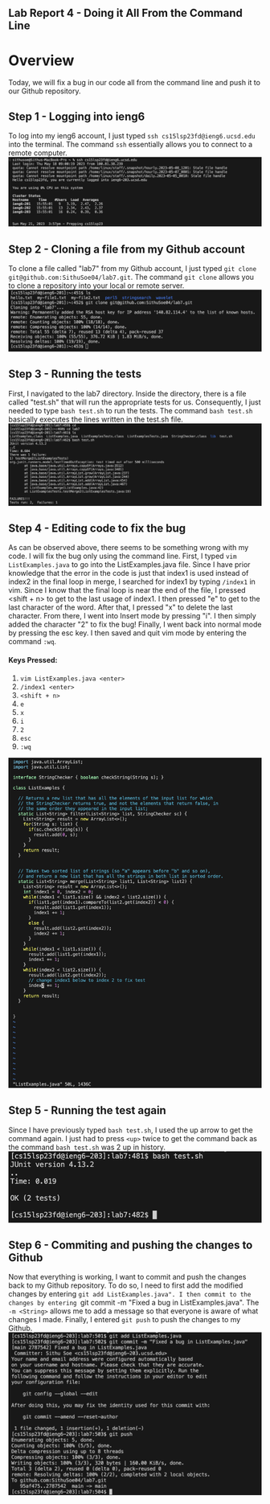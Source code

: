## Lab Report 4 - Doing it All From the Command Line

# Overview
Today, we will fix a bug in our code all from the command line and push it to our Github repository. 

## Step 1 - Logging into ieng6
To log into my ieng6 account, I just typed ``ssh cs15lsp23fd@ieng6.ucsd.edu`` into the terminal. The command ``ssh`` essentially allows you to connect to a remote computer. 
![ieng6](ssh.png)

## Step 2 - Cloning a file from my Github account
To clone a file called "lab7" from my Github account, I just typed ``git clone git@github.com:SithuSoe04/lab7.git``. The command ``git clone`` allows you to clone a repository into your local or remote server.
![gitclone](gitclone.png)

## Step 3 - Running the tests
First, I navigated to the lab7 directory. Inside the directory, there is a file called "test.sh" that will run the appropriate tests for us. Consequently, I just needed to type ``bash test.sh`` to run the tests. The command  ``bash test.sh`` basically executes the lines written in the test.sh file.
![junitfail](junitfail.png)

## Step 4 - Editing code to fix the bug
As can be observed above, there seems to be something wrong with my code. I will fix the bug only using the command line. First, I typed ``vim ListExamples.java`` to go into the ListExamples.java file. Since I have prior knowledge that the error in the code is just that index1 is used instead of index2 in the final loop in merge, I searched for index1 by typing ``/index1`` in vim. Since I know that the final loop is near the end of the file, I pressed <shift + n> to get to the last usage of index1. I then pressed "e" to get to the last character of the word. After that, I pressed "x" to delete the last character. From there, I went into Insert mode by pressing "i". I then simply added the character "2" to fix the bug! Finally, I went back into normal mode by pressing the esc key. I then saved and quit vim mode by entering the command ``:wq``. 

#### Keys Pressed:
1. ``vim ListExamples.java <enter>``
2. ``/index1 <enter>``
3. ``<shift + n>``
4. ``e``
5. ``x``
6. ``i``
7. ``2``
8. ``esc``
9. ``:wq``
  
![vim](vim.png)

## Step 5 - Running the test again
Since I have previously typed ``bash test.sh``, I used the up arrow to get the command again. I just had to press ``<up>`` twice to get the command back as the command ``bash test.sh`` was 2 up in history. 
![rerunning](rerunning.png)
  
## Step 6 - Commiting and pushing the changes to Github
Now that everything is working, I want to commit and push the changes back to my Github repository. To do so, I need to first add the modified changes by entering ``git add ListExamples.java". I then commit to the changes by entering ``git commit -m "Fixed a bug in ListExamples.java". The ``-m <String>`` allows me to add a message so that everyone is aware of what changes I made. Finally, I entered ``git push`` to push the changes to my Github.
![gitpush](gitpush.png)
